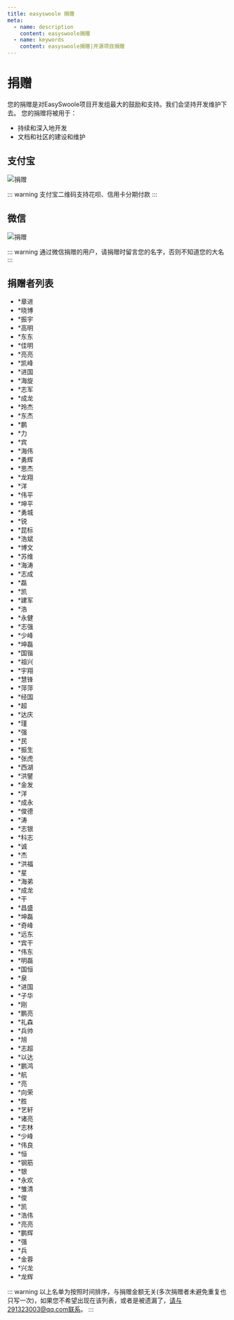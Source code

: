 ```yaml
---
title: easyswoole 捐赠
meta:
  - name: description
    content: easyswoole捐赠
  - name: keywords
    content: easyswoole捐赠|开源项目捐赠
---
```


# 捐赠
您的捐赠是对EasySwoole项目开发组最大的鼓励和支持。我们会坚持开发维护下去。 您的捐赠将被用于：

  - 持续和深入地开发
  - 文档和社区的建设和维护
## 支付宝
![捐赠](/Images/aliPayDonate.png)
 
::: warning 
 支付宝二维码支持花呗、信用卡分期付款
:::

## 微信
![捐赠](/Images/wxDonate.png)


::: warning 
 通过微信捐赠的用户，请捐赠时留言您的名字，否则不知道您的大名
:::

## 捐赠者列表
- *章进
- *晓博
- *振宇
- *高明
- *东东
- *佳明
- *亮亮
- *凯峰
- *进国
- *海旋
- *志军
- *成龙
- *玲杰
- *东杰
- *鹏
- *力
- *宾
- *海伟
- *勇辉
- *思杰
- *龙翔
- *洋
- *伟平
- *坤平
- *勇城
- *锐
- *昆标
- *浩斌
- *博文
- *苏维
- *海涛
- *志成
- *磊
- *凯
- *建军
- *浩
- *永健
- *志强
- *少峰
- *坤磊
- *国锴
- *祖兴
- *宇翔
- *慧锋
- *萍萍
- *经国
- *超
- *达庆
- *瑾
- *强
- *民
- *振生
- *张虎
- *西湖
- *洪鐾
- *金发
- *洋
- *成永
- *俊德
- *涛
- *志银
- *科志
- *诚
- *杰
- *洪福
- *星
- *海弟
- *成龙
- *干
- *昌盛
- *坤磊
- *奇峰
- *远东
- *宾干
- *伟东
- *明磊
- *国恒
- *泉
- *进国
- *子华
- *刚
- *鹏亮
- *礼森
- *兵帅
- *旭
- *志超
- *以达
- *鹏鸿
- *航
- *亮
- *向荣
- *胜
- *艺轩
- *诸亮
- *志林
- *少峰
- *伟良
- *恒
- *钢筋
- *银
- *永欢
- *雏清
- *俊
- *凯
- *浩伟
- *亮亮
- *鹏辉
- *强
- *兵
- *金蓉
- *兴龙
- *龙辉



::: warning 
 以上名单为按照时间排序，与捐赠金额无关(多次捐赠者未避免重复也只写一次)，如果您不希望出现在该列表，或者是被遗漏了，请与291323003@qq.com联系。
:::
